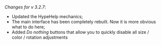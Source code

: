 _Changes for v 3.2.7_:
- Updated the HypeHelp mechanics;
- The main interface has been completely rebuilt. Now it is more obvious what to do here;
- Added *Do nothing* buttons that allow you to quickly disable all size / color / rotation adjustments
